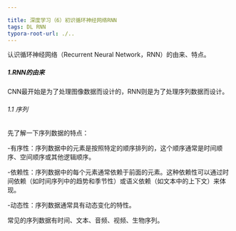 ```yaml
---

title: 深度学习（6）初识循环神经网络RNN
tags: DL RNN
typora-root-url: ./..
---
```


认识循环神经网络（Recurrent Neural Network，RNN）的由来、特点。

<!--more-->

##### 1.RNN的由来

CNN最开始是为了处理图像数据而设计的，RNN则是为了处理序列数据而设计。

###### 1.1 序列

先了解一下序列数据的特点：

-有序性：序列数据中的元素是按照特定的顺序排列的，这个顺序通常是时间顺序、空间顺序或其他逻辑顺序。

-依赖性：序列数据中的每个元素通常依赖于前面的元素。这种依赖性可以通过时间依赖（如时间序列中的趋势和季节性）或语义依赖（如文本中的上下文）来体现。

-动态性：序列数据通常具有动态变化的特性。

常见的序列数据有时间、文本、音频、视频、生物序列。
